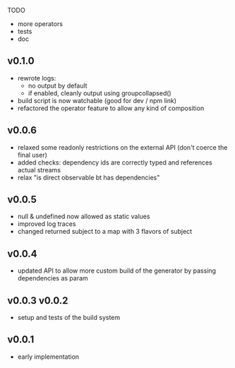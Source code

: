 
TODO
- more operators
- tests
- doc

v0.1.0
------
- rewrote logs:
  - no output by default
  - if enabled, cleanly output using groupcollapsed()
- build script is now watchable (good for dev / npm link)
- refactored the operator feature to allow any kind of composition

v0.0.6
------
- relaxed some readonly restrictions on the external API (don't coerce the final user)
- added checks: dependency ids are correctly typed and references actual streams
- relax "is direct observable bt has dependencies"

v0.0.5
------
- null & undefined now allowed as static values
- improved log traces
- changed returned subject to a map with 3 flavors of subject

v0.0.4
------
- updated API to allow more custom build of the generator by passing dependencies as param

v0.0.3
v0.0.2
------
- setup and tests of the build system

v0.0.1
------
- early implementation
